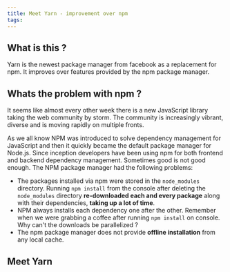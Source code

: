 ```yaml
---
title: Meet Yarn - improvement over npm
tags:
---
```

## What is this ?
Yarn is the newest package manager from facebook as a replacement for npm. It improves over features provided by the npm package manager.

<!-- more -->

## Whats the problem with npm ?
It seems like almost every other week there is a new JavaScript library taking the web community by storm. The community is increasingly vibrant, diverse and is moving rapidly on multiple fronts.

As we all know NPM was introduced to solve dependency management for JavaScript and then it quickly became the default package manager for Node.js. Since inception developers have been using npm for both frontend and backend dependency management. Sometimes good is not good enough. The NPM package manager had the following problems:
- The packages installed via npm were stored in the `node_modules` directory. Running `npm install` from the console after deleting the `node_modules` directory **re-downloaded each and every package** along with their dependencies, **taking up a lot of time**.
- NPM always installs each dependency one after the other. Remember when we were grabbing a coffee after running `npm install` on console. Why can't the downloads be parallelized ?
- The npm package manager does not provide **offline installation** from any local cache.

## Meet Yarn
